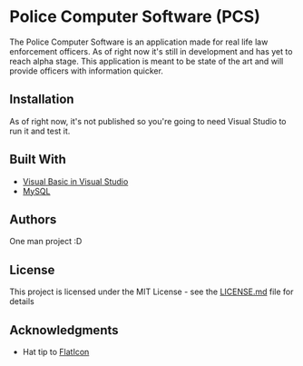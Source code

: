 # Police Computer Software (PCS)

The Police Computer Software is an application made for real life law enforcement officers. As of right now it's still in development and has yet to reach alpha stage. This application is meant to be state of the art and will provide officers with information quicker.

## Installation

As of right now, it's not published so you're going to need Visual Studio to run it and test it.

## Built With

* [Visual Basic in Visual Studio](https://visualstudio.microsoft.com/)
* [MySQL](https://www.mysql.com/)

## Authors

One man project :D

## License

This project is licensed under the MIT License - see the [LICENSE.md](LICENSE.md) file for details

## Acknowledgments

* Hat tip to [FlatIcon](https://www.flaticon.com/)
